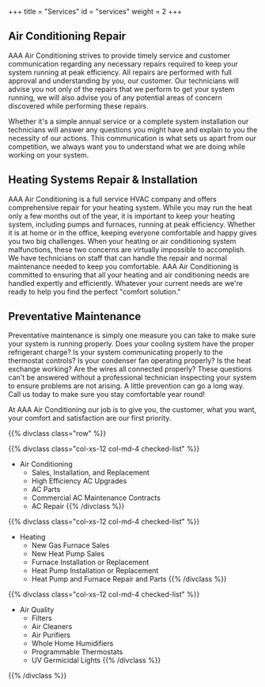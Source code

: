 +++
title = "Services"
id = "services"
weight = 2
+++

Air Conditioning Repair
-----------------------

AAA Air Conditioning strives to provide timely service
and customer communication regarding any necessary
repairs required to keep your system running at peak
efficiency. All repairs are performed with full
approval and understanding by you, our customer.  Our
technicians will advise you not only of the repairs
that we perform to get your system running, we will
also advise you of any potential areas of concern
discovered while performing these repairs.

Whether it's a simple annual service or a complete
system installation our technicians will answer any
questions you might have and explain to you the
necessity of our actions. This communication is what
sets us apart from our competition, we always want you
to understand what we are doing while working on your
system.

Heating Systems Repair & Installation
-------------------------------------

AAA Air Conditioning is a full service HVAC company and
offers comprehensive repair for your heating system.
While you may run the heat only a few months out of the
year, it is important to keep your heating system,
including pumps and furnaces, running at peak
efficiency. Whether it is at home or in the office,
keeping everyone comfortable and happy gives you two
big challenges. When your heating or air conditioning
system malfunctions, these two concerns are virtually
impossible to accomplish. We have technicians on staff
that can handle the repair and normal maintenance
needed to keep you comfortable. AAA Air Conditioning is
committed to ensuring that all your heating and air
conditioning needs are handled expertly and
efficiently. Whatever your current needs are we're
ready to help you find the perfect "comfort solution."

Preventative Maintenance
------------------------

Preventative maintenance is simply one measure you can
take to make sure your system is running properly. Does
your cooling system have the proper refrigerant charge?
Is your system communicating properly to the thermostat
controls? Is your condenser fan operating properly? Is
the heat exchange working? Are the wires all connected
properly? These questions can't be answered without a
professional technician inspecting your system to
ensure problems are not arising. A little prevention
can go a long way. Call us today to make sure you stay
comfortable year round!

At AAA Air Conditioning our job is to give you, the
customer, what you want, your comfort and satisfaction
are our first priority.

{{% divclass class="row" %}}

{{% divclass class="col-xs-12 col-md-4 checked-list" %}}
* Air Conditioning
    * Sales, Installation, and Replacement
    * High Efficiency AC Upgrades
    * AC Parts
    * Commercial AC Maintenance Contracts
    * AC Repair
{{% /divclass %}}

{{% divclass class="col-xs-12 col-md-4 checked-list" %}}
* Heating
    * New Gas Furnace Sales
    * New Heat Pump Sales
    * Furnace Installation or Replacement
    * Heat Pump Installation or Replacement
    * Heat Pump and Furnace Repair and Parts
{{% /divclass %}}

{{% divclass class="col-xs-12 col-md-4 checked-list" %}}
* Air Quality
    * Filters
    * Air Cleaners
    * Air Purifiers
    * Whole Home Humidifiers
    * Programmable Thermostats
    * UV Germicidal Lights
{{% /divclass %}}

{{% /divclass %}}

